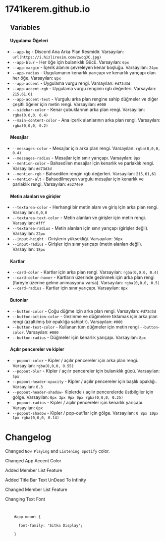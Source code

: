 # 1741kerem.github.io

<h2><a id="user-content-variables" class="anchor" aria-hidden="true" href="#variables"><svg class="octicon octicon-link" viewBox="0 0 16 16" version="1.1" width="16" height="16" aria-hidden="true"></svg></a>Variables</h2>

<h4><a id="user-content-app-elements" class="anchor" aria-hidden="true" href="#app-elements"><svg class="octicon octicon-link" viewBox="0 0 16 16" version="1.1" width="16" height="16" aria-hidden="true"></svg></a>Uygulama Öğeleri</h4>
<ul>
  
<li><code>--app-bg</code> - Discord Ana Arka Plan Resmidir. Varsayılan: <code>url(https://i.hizliresim.com/zwoqJC.jpg)</code></li>
<li><code>--app-blur</code> - Her öğe için bulanıklık Gücü. Varsayılan: <code>6px</code></li>
<li><code>--app-margin</code> - İçerik alanını çevreleyen kenar boşluğu. Varsayılan: <code>24px</code></li>
<li><code>--app-radius</code> - Uygulamanın kenarlık yarıçapı ve kenarlık yarıçapı olan her öğe. Varsayılan: <code>8px</code></li>
<li><code>--app-accent</code> - Uygulama vurgu rengi. Varsayılan: <code>#d73d3d</code></li>
<li><code>--app-accent-rgb</code> - Uygulama vurgu renginin rgb değerleri. Varsayılan: <code>215,61,61</code></li>
<li><code>--app-accent-text</code> - Vurgulu arka plan rengine sahip düğmeler ve diğer çeşitli öğeler için metin rengi. Varsayılan: <code>#000</code></li>
<li><code>--sidebar-color</code> - Kenar çubuklarının arka plan rengi. Varsayılan: <code>rgba(0,0,0, 0.4)</code></li>
<li><code>--main-content-color</code> - Ana içerik alanlarının arka plan rengi. Varsayılan: <code>rgba(0,0,0, 0.2)</code></li>
</ul>

<h4><a id="user-content-messages" class="anchor" aria-hidden="true" href="#messages"><svg class="octicon octicon-link" viewBox="0 0 16 16" version="1.1" width="16" height="16" aria-hidden="true"></svg></a>Mesajlar</h4>

<ul>
<li><code>--messages-color</code> - Mesajlar için arka plan rengi. Varsayılan: <code>rgba(0,0,0, 0.4)</code></li>
<li><code>--messages-radius</code> - Mesajlar için sınır yarıçapı. Varsayılan: <code>8px</code></li>
<li><code>--mention-color</code> - Bahsedilen mesajlar için kenarlık ve parlaklık rengi. Varsayılan: <code>#d73d3d</code></li>
<li><code>--mention-rgb</code> - Bahsedilen rengin rgb değerleri. Varsayılan: <code>215,61,61</code></li>
<li><code>--mention-alt</code> - Bahsedilmeyen vurgulu mesajlar için kenarlık ve parlaklık rengi. Varsayılan: <code>#5274e9</code></li>
</ul>

<h4><a id="user-content-textareas-and-inputs" class="anchor" aria-hidden="true" href="#textareas-and-inputs"><svg class="octicon octicon-link" viewBox="0 0 16 16" version="1.1" width="16" height="16" aria-hidden="true"></svg></a>Metin alanları ve girişler</h4>

<ul>
<li><code>--textarea-color</code> - Herhangi bir metin alanı ve giriş için arka plan rengi. Varsayılan: <code>0,0,0</code></li>
<li><code>--textarea-text-color</code> - Metin alanları ve girişler için metin rengi. Varsayılan: <code>#fff</code></li>
<li><code>--textarea-radius</code> - Metin alanları için sınır yarıçapı (girişler değil). Varsayılan: <code>22px</code></li>
<li><code>--input-height</code> - Girişlerin yüksekliği. Varsayılan: <code>36px</code></li>
<li><code>--input-radius</code> - Girişler için sınır yarıçapı (metin alanları değil). Varsayılan: <code>18px</code></li>
</ul>

<h4><a id="user-content-cards" class="anchor" aria-hidden="true" href="#cards"><svg class="octicon octicon-link" viewBox="0 0 16 16" version="1.1" width="16" height="16" aria-hidden="true"></svg></a>Kartlar</h4>

<ul>
<li><code>--card-color</code> - Kartlar için arka plan rengi. Varsayılan: <code>rgba(0,0,0, 0.4)</code></li>
<li><code>--card-color-hover</code> - Kartların üzerinde gezinmek için arka plan rengi (fareyle üzerine gelme animasyonu varsa). Varsayılan: <code>rgba(0,0,0, 0.5)</code></li>
<li><code>--card-radius</code> - Kartlar için sınır yarıçapı. Varsayılan: <code>8px</code></li>
</ul>

<h4><a id="user-content-buttons" class="anchor" aria-hidden="true" href="#buttons"><svg class="octicon octicon-link" viewBox="0 0 16 16" version="1.1" width="16" height="16" aria-hidden="true"></svg></a>Butonlar</h4>

<ul>
<li><code>--button-color</code> - Çoğu düğme için arka plan rengi. Varsayılan: <code>#d73d3d</code></li>
<li><code>--button-action-color</code> - Gezinme ve düğmelere tıklamak için arka plan rengi (azaltılmış bir opaklığa sahiptir). Varsayılan: <code>#000</code></li>
<li><code>--button-text-color</code> - Kullanan tüm düğmeler için metin rengi <code>--button-color</code>. Varsayılan: <code>#000</code></li>
<li><code>--button-radius</code> - Düğmeler için kenarlık yarıçapı. Varsayılan: <code>8px</code></li>
</ul>

<h4><a id="user-content-popouts-and-modals" class="anchor" aria-hidden="true" href="#popouts-and-modals"><svg class="octicon octicon-link" viewBox="0 0 16 16" version="1.1" width="16" height="16" aria-hidden="true"></svg></a>Açılır pencereler ve kipler</h4>

<ul>
<li><code>--popout-color</code> - Kipler / açılır pencereler için arka plan rengi. Varsayılan: <code>rgba(0,0,0, 0.55)</code></li>
<li><code>--popout-blur</code> - Kipler / açılır pencereler için bulanıklık gücü. Varsayılan: <code>5px</code></li>
<li><code>--popout-header-opacity</code> - Kipler / açılır pencereler için başlık opaklığı. Varsayılan: <code>0.3</code></li>
<li><code>--popout-header-shadow</code>- Kiplerde / açılır pencerelerde üstbilgiler için gölge. Varsayılan: <code>0px 3px 9px 0px rgba(0,0,0, 0.25)</code></li>
<li><code>--popout-radius</code> - Kipler / açılır pencereler için kenarlık yarıçapı. Varsayılan: <code>8px</code></li>
<li><code>--popout-shadow</code> - Kipler / pop-out'lar için gölge. Varsayılan: <code>0 8px 10px 1px rgba(0,0,0, 0.14)</code></li>
</ul>

# Changelog

<p> Changed <code>Now Playing</code> and <code>Listening Spotify</code> color.
<p> Changed App Accent Color
<p> Added Member List Feature
<p> Added Title Bar Text UnDead To Infinity
<p> Changed Member List Feature
  
<p> Changing Text Font
<p> <code>
<p>    #app-mount {
<p>      font-family: 'Sitka Display';
<p>    }
</code>
